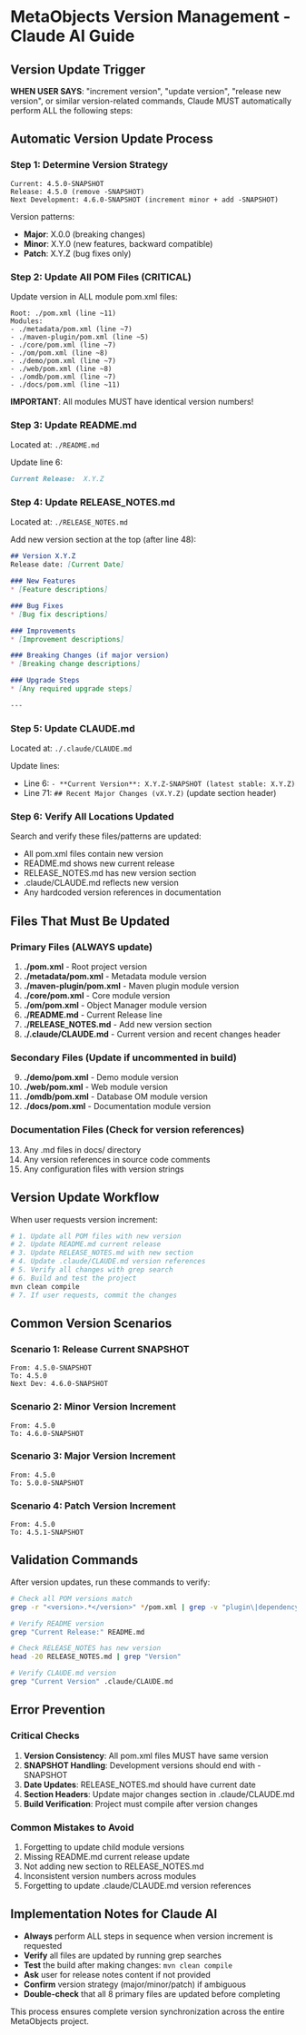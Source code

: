 # MetaObjects Version Management - Claude AI Guide

## Version Update Trigger

**WHEN USER SAYS**: "increment version", "update version", "release new version", or similar version-related commands, Claude MUST automatically perform ALL the following steps:

## Automatic Version Update Process

### Step 1: Determine Version Strategy
```
Current: 4.5.0-SNAPSHOT
Release: 4.5.0 (remove -SNAPSHOT)
Next Development: 4.6.0-SNAPSHOT (increment minor + add -SNAPSHOT)
```

Version patterns:
- **Major**: X.0.0 (breaking changes)
- **Minor**: X.Y.0 (new features, backward compatible)
- **Patch**: X.Y.Z (bug fixes only)

### Step 2: Update All POM Files (CRITICAL)
Update version in ALL module pom.xml files:

```
Root: ./pom.xml (line ~11)
Modules:
- ./metadata/pom.xml (line ~7)
- ./maven-plugin/pom.xml (line ~5)
- ./core/pom.xml (line ~7)
- ./om/pom.xml (line ~8)
- ./demo/pom.xml (line ~7)
- ./web/pom.xml (line ~8)
- ./omdb/pom.xml (line ~7)
- ./docs/pom.xml (line ~11)
```

**IMPORTANT**: All modules MUST have identical version numbers!

### Step 3: Update README.md
Located at: `./README.md`

Update line 6:
```markdown
Current Release:  X.Y.Z
```

### Step 4: Update RELEASE_NOTES.md  
Located at: `./RELEASE_NOTES.md`

Add new version section at the top (after line 48):
```markdown
## Version X.Y.Z
Release date: [Current Date]

### New Features
* [Feature descriptions]

### Bug Fixes  
* [Bug fix descriptions]

### Improvements
* [Improvement descriptions]

### Breaking Changes (if major version)
* [Breaking change descriptions]

### Upgrade Steps
* [Any required upgrade steps]

---

```

### Step 5: Update CLAUDE.md
Located at: `./.claude/CLAUDE.md`

Update lines:
- Line 6: `- **Current Version**: X.Y.Z-SNAPSHOT (latest stable: X.Y.Z)`
- Line 71: `## Recent Major Changes (vX.Y.Z)` (update section header)

### Step 6: Verify All Locations Updated

Search and verify these files/patterns are updated:
- All pom.xml files contain new version
- README.md shows new current release
- RELEASE_NOTES.md has new version section
- .claude/CLAUDE.md reflects new version
- Any hardcoded version references in documentation

## Files That Must Be Updated

### Primary Files (ALWAYS update)
1. **./pom.xml** - Root project version
2. **./metadata/pom.xml** - Metadata module version
3. **./maven-plugin/pom.xml** - Maven plugin module version  
4. **./core/pom.xml** - Core module version
5. **./om/pom.xml** - Object Manager module version
6. **./README.md** - Current Release line
7. **./RELEASE_NOTES.md** - Add new version section
8. **./.claude/CLAUDE.md** - Current version and recent changes header

### Secondary Files (Update if uncommented in build)
9. **./demo/pom.xml** - Demo module version
10. **./web/pom.xml** - Web module version
11. **./omdb/pom.xml** - Database OM module version
12. **./docs/pom.xml** - Documentation module version

### Documentation Files (Check for version references)
13. Any .md files in docs/ directory
14. Any version references in source code comments
15. Any configuration files with version strings

## Version Update Workflow

When user requests version increment:

```bash
# 1. Update all POM files with new version
# 2. Update README.md current release
# 3. Update RELEASE_NOTES.md with new section
# 4. Update .claude/CLAUDE.md version references
# 5. Verify all changes with grep search
# 6. Build and test the project
mvn clean compile
# 7. If user requests, commit the changes
```

## Common Version Scenarios

### Scenario 1: Release Current SNAPSHOT
```
From: 4.5.0-SNAPSHOT
To: 4.5.0
Next Dev: 4.6.0-SNAPSHOT
```

### Scenario 2: Minor Version Increment
```  
From: 4.5.0
To: 4.6.0-SNAPSHOT
```

### Scenario 3: Major Version Increment
```
From: 4.5.0  
To: 5.0.0-SNAPSHOT
```

### Scenario 4: Patch Version Increment
```
From: 4.5.0
To: 4.5.1-SNAPSHOT
```

## Validation Commands

After version updates, run these commands to verify:

```bash
# Check all POM versions match
grep -r "<version>.*</version>" */pom.xml | grep -v "plugin\|dependency"

# Verify README version
grep "Current Release:" README.md

# Check RELEASE_NOTES has new version
head -20 RELEASE_NOTES.md | grep "Version"

# Verify CLAUDE.md version
grep "Current Version" .claude/CLAUDE.md
```

## Error Prevention

### Critical Checks
1. **Version Consistency**: All pom.xml files MUST have same version
2. **SNAPSHOT Handling**: Development versions should end with -SNAPSHOT
3. **Date Updates**: RELEASE_NOTES.md should have current date
4. **Section Headers**: Update major changes section in .claude/CLAUDE.md
5. **Build Verification**: Project must compile after version changes

### Common Mistakes to Avoid
1. Forgetting to update child module versions
2. Missing README.md current release update
3. Not adding new section to RELEASE_NOTES.md
4. Inconsistent version numbers across modules
5. Forgetting to update .claude/CLAUDE.md version references

## Implementation Notes for Claude AI

- **Always** perform ALL steps in sequence when version increment is requested
- **Verify** all files are updated by running grep searches
- **Test** the build after making changes: `mvn clean compile`
- **Ask** user for release notes content if not provided
- **Confirm** version strategy (major/minor/patch) if ambiguous
- **Double-check** that all 8 primary files are updated before completing

This process ensures complete version synchronization across the entire MetaObjects project.